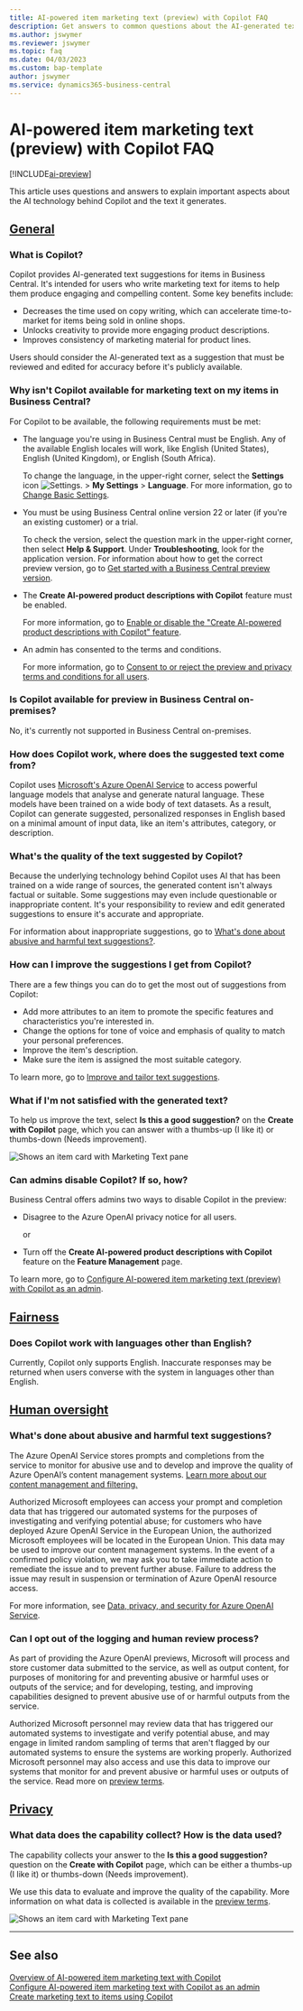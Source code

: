 ```yaml
---
title: AI-powered item marketing text (preview) with Copilot FAQ
description: Get answers to common questions about the AI-generated text capabilities with Copilot.
ms.author: jswymer
ms.reviewer: jswymer
ms.topic: faq
ms.date: 04/03/2023
ms.custom: bap-template
author: jswymer
ms.service: dynamics365-business-central
---
```


# <a name="ai-powered-item-marketing-text-preview-with-copilot-faq"></a><a name="ai-powered-item-marketing-text-preview-with-copilot-faq"></a>AI-powered item marketing text (preview) with Copilot FAQ

[!INCLUDE[ai-preview](includes/ai-preview.md)]

This article uses questions and answers to explain important aspects about the AI technology behind Copilot and the text it generates.

## [General](#tab/general)

### <a name="what-is-copilot"></a><a name="what-is-copilot"></a>What is Copilot?

Copilot provides AI-generated text suggestions for items in Business Central. It's intended for users who write marketing text for items to help them produce engaging and compelling content. Some key benefits include:

- Decreases the time used on copy writing, which can accelerate time-to-market for items being sold in online shops.
- Unlocks creativity to provide more engaging product descriptions.
- Improves consistency of marketing material for product lines.

Users should consider the AI-generated text as a suggestion that must be reviewed and edited for accuracy before it's publicly available.

### <a name="why-isnt-copilot-available-for-marketing-text-on-my-items-in-business-central"></a><a name="why-isnt-copilot-available-for-marketing-text-on-my-items-in-business-central"></a>Why isn't Copilot available for marketing text on my items in Business Central?

For Copilot to be available, the following requirements must be met:

- The language you're using in Business Central must be English. Any of the available English locales will work, like English (United States), English (United Kingdom), or English (South Africa).

  To change the language, in the upper-right corner, select the **Settings** icon ![Settings.](media/ui-experience/settings_icon_small.png "Settings icon for role centre") > **My Settings** > **Language**. For more information, go to [Change Basic Settings](ui-change-basic-settings.md#language).
- You must be using Business Central online version 22 or later (if you're an existing customer) or a trial.  <!--**22.0.54157.54311 (Preview - Copilot edition)**-->

   To check the version, select the question mark in the upper-right corner, then select **Help & Support**. Under **Troubleshooting**, look for the application version. For information about how to get the correct preview version, go to [Get started with a Business Central preview version](ai-preview-getstarted.md).
- The **Create AI-powered product descriptions with Copilot** feature must be enabled.

   For more information, go to [Enable or disable the "Create AI-powered product descriptions with Copilot" feature](enable-ai.md#enable-or-disable-create-ai-powered-product-descriptions-with-copilot).
- An admin has consented to the terms and conditions.

   For more information, go to [Consent to or reject the preview and privacy terms and conditions for all users](enable-ai.md#consent-to-or-reject-preview-and-privacy-terms-and-conditions-for-all-users).

### <a name="is-copilot-available-for-preview-in-business-central-on-premises"></a><a name="is-copilot-available-for-preview-in-business-central-on-premises"></a>Is Copilot available for preview in Business Central on-premises?

No, it's currently not supported in Business Central on-premises.

### <a name="how-does-copilot-work-where-does-the-suggested-text-come-from"></a><a name="how-does-copilot-work-where-does-the-suggested-text-come-from"></a>How does Copilot work, where does the suggested text come from?

Copilot uses [Microsoft's Azure OpenAI Service](/azure/cognitive-services/openai/overview) to access powerful language models that analyse and generate natural language. These models have been trained on a wide body of text datasets. As a result, Copilot can generate suggested, personalized responses in English based on a minimal amount of input data, like an item's attributes, category, or description. 

### <a name="whats-the-quality-of-the-text-suggested-by-copilot"></a><a name="whats-the-quality-of-the-text-suggested-by-copilot"></a>What's the quality of the text suggested by Copilot?

Because the underlying technology behind Copilot uses AI that has been trained on a wide range of sources, the generated content isn't always factual or suitable. Some suggestions may even include questionable or inappropriate content. It's your responsibility to review and edit generated suggestions to ensure it's accurate and appropriate.

For information about inappropriate suggestions, go to [What's done about abusive and harmful text suggestions?](/dynamics365/business-central/ai-faq?&tabs=oversight#whats-done-about-abusive-and-harmful-text-suggestions).

### <a name="how-can-i-improve-the-suggestions-i-get-from-copilot"></a><a name="how-can-i-improve-the-suggestions-i-get-from-copilot"></a>How can I improve the suggestions I get from Copilot?

There are a few things you can do to get the most out of suggestions from Copilot:

- Add more attributes to an item to promote the specific features and characteristics you're interested in.
- Change the options for tone of voice and emphasis of quality to match your personal preferences.
- Improve the item's description.
- Make sure the item is assigned the most suitable category.

To learn more, go to [Improve and tailor text suggestions](item-marketing-text.md#improve-and-tailor-text-suggestions).

### <a name="what-if-im-not-satisfied-with-the-generated-text"></a><a name="what-if-im-not-satisfied-with-the-generated-text"></a>What if I'm not satisfied with the generated text?

To help us improve the text, select **Is this a good suggestion?** on the **Create with Copilot** page, which you can answer with a thumbs-up (I like it) or thumbs-down (Needs improvement).

![Shows an item card with Marketing Text pane](media/create-with-copilot-window-feedback.png)

### <a name="can-admins-disable-copilot-if-so-how"></a><a name="can-admins-disable-copilot-if-so-how"></a>Can admins disable Copilot? If so, how?

Business Central offers admins two ways to disable Copilot in the preview:

- Disagree to the Azure OpenAI privacy notice for all users.

  or

- Turn off the **Create AI-powered product descriptions with Copilot** feature on the **Feature Management** page.

To learn more, go to [Configure AI-powered item marketing text (preview) with Copilot as an admin](enable-ai.md).

## [Fairness](#tab/fairness)

### <a name="does-copilot-work-with-languages-other-than-english"></a><a name="does-copilot-work-with-languages-other-than-english"></a>Does Copilot work with languages other than English?

Currently, Copilot only supports English. Inaccurate responses may be returned when users converse with the system in languages other than English.

## [Human oversight](#tab/oversight)

### <a name="whats-done-about-abusive-and-harmful-text-suggestions"></a><a name="whats-done-about-abusive-and-harmful-text-suggestions"></a>What's done about abusive and harmful text suggestions?

The Azure OpenAI Service stores prompts and completions from the service to monitor for abusive use and to develop and improve the quality of Azure OpenAI’s content management systems. [Learn more about our content management and filtering.](/azure/cognitive-services/openai/concepts/content-filter)

Authorized Microsoft employees can access your prompt and completion data that has triggered our automated systems for the purposes of investigating and verifying potential abuse; for customers who have deployed Azure OpenAI Service in the European Union, the authorized Microsoft employees will be located in the European Union. This data may be used to improve our content management systems. In the event of a confirmed policy violation, we may ask you to take immediate action to remediate the issue and to prevent further abuse. Failure to address the issue may result in suspension or termination of Azure OpenAI resource access.

For more information, see [Data, privacy, and security for Azure OpenAI Service](/legal/cognitive-services/openai/data-privacy#abuse-and-harmful-content-generation).

### <a name="can-i-opt-out-of-the-logging-and-human-review-process"></a><a name="can-i-opt-out-of-the-logging-and-human-review-process"></a>Can I opt out of the logging and human review process?

As part of providing the Azure OpenAI previews, Microsoft will process and store customer data submitted to the service, as well as output content, for purposes of monitoring for and preventing abusive or harmful uses or outputs of the service; and for developing, testing, and improving capabilities designed to prevent abusive use of or harmful outputs from the service. 

Authorized Microsoft personnel may review data that has triggered our automated systems to investigate and verify potential abuse, and may engage in limited random sampling of terms that aren't flagged by our automated systems to ensure the systems are working properly. Authorized Microsoft personnel may also access and use this data to improve our systems that monitor for and prevent abusive or harmful uses or outputs of the service. Read more on [preview terms](https://dynamics.microsoft.com/legaldocs/supp-dynamics365-preview/).

## [Privacy](#tab/privacy)

### <a name="what-data-does-the-capability-collect-how-is-the-data-used"></a><a name="what-data-does-the-capability-collect-how-is-the-data-used"></a>What data does the capability collect? How is the data used?

The capability collects your answer to the **Is this a good suggestion?** question on the **Create with Copilot** page, which can be either a thumbs-up (I like it) or thumbs-down (Needs improvement).

We use this data to evaluate and improve the quality of the capability. More information on what data is collected is available in the [preview terms](https://dynamics.microsoft.com/legaldocs/supp-dynamics365-preview/).

![Shows an item card with Marketing Text pane](media/create-with-copilot-window-feedback.png)

---

## <a name="see-also"></a><a name="see-also"></a>See also

[Overview of AI-powered item marketing text with Copilot](ai-overview.md)  
[Configure AI-powered item marketing text with Copilot as an admin](enable-ai.md)  
[Create marketing text to items using Copilot](item-marketing-text.md)  

